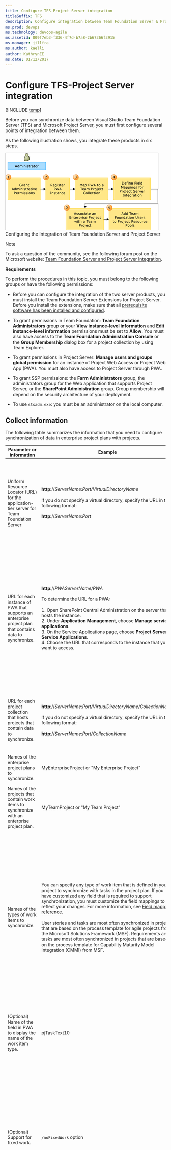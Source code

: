 ```yaml
---
title: Configure TFS-Project Server integration 
titleSuffix: TFS 
description: Configure integration between Team Foundation Server & Project Server
ms.prod: devops
ms.technology: devops-agile 
ms.assetid: 809f7eb3-f336-4f7d-b7a8-2b67366f3915
ms.manager: jillfra
ms.author: kaelli
author: KathrynEE
ms.date: 01/12/2017
---
```


# Configure TFS-Project Server integration

[!INCLUDE [temp](../../_shared/tfs-ps-sync-header.md)]

<a name="Top"></a> Before you can synchronize data between Visual Studio Team Foundation Server (TFS) and Microsoft Project Server, you must first configure several points of integration between them.  
  
 As the following illustration shows, you integrate these products in six steps.  
  
 ![Provisioning Project Server&#45;Team Foundation Server](_img/pstfs_provisioning.png "PSTFS_Provisioning")  
Configuring the Integration of Team Foundation Server and Project Server  
  
> [!NOTE]
>  To ask a question of the community, see the following forum post on the Microsoft website: [Team Foundation Server and Project Server Integration](http://go.microsoft.com/fwlink/?LinkId=207282).  
  
 **Requirements**  
  
 To perform the procedures in this topic, you must belong to the following groups or have the following permissions:  
  
-   Before you can configure the integration of the two server products, you must install the Team Foundation Server Extensions for Project Server. Before you install the extensions, make sure that all [prerequisite software has been installed and configured](system-and-setup-requirements.md).  
  
-   To grant permissions in Team Foundation: **Team Foundation Administrators** group or your **View instance-level information** and **Edit instance-level information** permissions must be set to **Allow**. You must also have access to the **Team Foundation Administration Console** or the **Group Membership** dialog box for a project collection by using Team Explorer.  
  
-   To grant permissions in Project Server: **Manage users and groups global permission** for an instance of Project Web Access or Project Web App (PWA). You must also have access to Project Server through PWA.  
  
-   To grant SSP permissions: the **Farm Administrators** group, the administrators group for the Web application that supports Project Server, or the **SharePoint Administration** group. Group membership will depend on the security architecture of your deployment.  
  
-   To use `stsadm.exe`: you must be an administrator on the local computer.  
  
##  <a name="CollectInformation"></a> Collect information  
 The following table summarizes the information that you need to configure synchronization of data in enterprise project plans with projects.  
  
|Parameter or information|Example|Notes|  
|------------------------------|-------------|-----------|  
|Uniform Resource Locator (URL) for the application-tier server for Team Foundation Server|**http**://*ServerName:Port/VirtualDirectoryName*<br /><br /> If you do not specify a virtual directory, specify the URL in the following format:<br /><br /> **http**://*ServerName:Port*|You register an instance of PWA with a TFS application-tier server with Visual Studio Team Foundation Server 2013 installed. For more information, see [System and setup requirements](system-and-setup-requirements.md).|  
|URL for each instance of PWA that supports an enterprise project plan that contains data to synchronize.|**http**://*PWAServerName/PWA*<br /><br /> To determine the URL for a PWA:<br /><br /> 1.  Open SharePoint Central Administration on the server that hosts the instance.<br />2.  Under **Application Management**, choose **Manage service applications**.<br />3.  On the Service Applications page, choose **Project Server Service Applications**.<br />4.  Choose the URL that corresponds to the instance that you want to access.|You must register each instance of PWA with the application-tier server that hosts the project collection and projects that have data that you want to synchronize. Also, you can register an instance of PWA only if Team Foundation Server Extensions for Project Server is installed on the App Tiers for Project Server.|  
|URL for each project collection that hosts projects that contain data to synchronize.|**http**://*ServerName:Port/VirtualDirectoryName/CollectionName*<br /><br /> If you do not specify a virtual directory, specify the URL in the following format:<br /><br /> **http**://*ServerName:Port/CollectionName*|You must map each project collection that hosts projects that contain data that you want to synchronize with an enterprise project.|  
|Names of the enterprise project plans to synchronize.|MyEnterpriseProject or "My Enterprise Project"|You must associate each enterprise project plan with a project.|  
|Names of the projects that contain work items to synchronize with an enterprise project plan.|MyTeamProject or "My Team Project"|You may associate multiple enterprise project plans with the same project.|  
|Names of the types of work items to synchronize.|You can specify any type of work item that is defined in your project to synchronize with tasks in the project plan. If you have customized any field that is required to support synchronization, you must customize the field mappings to reflect your changes. For more information, see [Field mapping reference](field-mapping-xml-element-reference.md).<br /><br /> User stories and tasks are most often synchronized in projects that are based on the process template for agile projects from the Microsoft Solutions Framework (MSF). Requirements and tasks are most often synchronized in projects that are based on the process template for Capability Maturity Model Integration (CMMI) from MSF.|For each enterprise project plan that you map to a project, you can specify the types of work items to synchronize. Tasks in Project Server are synchronized with types of work items in Team Foundation.<br /><br /> After you have made your initial configuration, you can change the types that are mapped. For more information, see [Specify work item types](specify-wits-to-synchronize.md).|  
|(Optional) Name of the field in PWA to display the name of the work item type.|pjTaskText10|The default value is pjTaskText30. You can specify a different field to display the name of the work item type.|  
|(Optional) Support for fixed work.|`/noFixedWork` option|When you associate an enterprise project plan with a project, you can allow or restrict the assignment of **Fixed Work** to tasks in Project Professional that are synchronized to Team Foundation. Fixed work is one of three types of tasks that you can use in Project. For more information, see [Change the task type Project uses to calculate task duration](http://go.microsoft.com/fwlink/?LinkId=203354).|  
|(Optional) Additional fields to synchronize.|For example, you can add fields such a cost center, team name, or health status.|By default, the following seven fields in Team Foundation are synchronized:<br /><br /> 1.  Title<br />2.  Assigned To<br />3.  Completed Work<br />4.  Remaining Work<br />5.  Original Estimate<br />6.  Start Date<br />7.  Finish Date<br /><br /> Only mapped fields are synchronized. To synchronize additional fields, you must customize the field mappings.  For more information, see [Field mapping reference](field-mapping-xml-element-reference.md).|  
|Accounts to grant administrative permissions|Names of administrators who will synchronize data from their plans with data in projects|You must grant **Administer Project Server integration** permissions to administrators who will use the `TFSAdmin` command-line tool to manage the mappings of enterprise project plans to projects.|  
|Team Foundation users|User names or security distribution groups|You must add members of projects who are assigned to tasks in Team Foundation to the enterprise resource pool and to the resource pool of each enterprise project plan. You must also grant these users permission to sign in to Project Server.|  
  
###  <a name="DeterminePWAURL"></a>  
  
##  <a name="GrantPermissions"></a> Grant permissions  
 After you have installed the Team Foundation Server Extensions for Project Server, you must grant permissions to service accounts and user accounts.  
  
-   See [Assign permissions](assign-permissions-support-tfs-project-server-integration.md).  
  
##  <a name="RegisteringPWA"></a> Register an instance of PWA  
  
> [!IMPORTANT]
>  If you are integrating Team Foundation Server with Project Server 2010, make sure that you have first installed all cumulative updates and then run the SharePoint Configuration Wizard. If you skip these steps, the integration between Team Foundation Server and Project Server 2010 will fail. For more information, see [Prerequisite software](configuration-quick-reference.md#prerequisites).  
  
 As the first step in configuring integration, you must register each instance of PWA that supports the project plans with the application-tier server that hosts the project collection that hosts the project. You should register all instances of PWA that are used by enterprise projects that must synchronize their data with TFS. As the following illustration shows, you can register multiple instances of PWA to the same server that is running TFS.  
  
 ![Register PWAs to Team Foundation Server](_img/pstfs_registerpwas.png "PSTFS_RegisterPWAs")  
  
#### To register an instance of PWA  
  
1.  Open a Command Prompt window where either Visual Studio or Team Explorer is installed and enter:  
  
    ```  
    cd %programfiles%\Microsoft Visual Studio 11.0\Common7\IDE  
    ```  
  
     On a 64-bit edition of Windows, replace **%programfiles%** with **%programfiles(x86)%**.  
  
2.  Enter the following command, and then choose the ENTER key:  
  
    ```  
    TfsAdmin ProjectServer /RegisterPWA /pwa:pwaUrl /tfs:tfsUrl  
    ```  
  
     Replace *pwaUrl* with the URL of the instance of PWA and *tfsUrl* with the URL of the application-tier server.  
  
     Wait until the following messages appear:  
  
     **Registering PWA** *pwaUrl*.  
  
     **You have successfully registered PWA** *pwaUrl*.  
  
3.  Repeat step 2 for each instance of PWA that supports enterprise project plans that you want to synchronize with Team Foundation.  
  
##  <a name="MapCollection"></a> Map a project collection to an instance of PWA  
 As the second step in configuring integration, you must map each instance of PWA that supports an enterprise project plan. You should map all instances of PWA that are used by enterprise projects that must synchronize data with projects.  
  
#### To map an instance of PWA to a project collection  
  
-   At a command prompt, enter the following command, and then choose the ENTER key:  
  
    ```  
    TfsAdmin ProjectServer /MapPWAtoCollection /pwa:pwaUrl /collection:tpcUrl  
    ```  
  
     Replace *pwaUrl* with the URL of the instance of PWA and *tpcUrl* with the URI of the project collection.  
  
     Wait until the following messages appear:  
  
     **Mapping project collection** *tpcUrl* **to PWA** *pwaUrl*.  
  
     **You have successfully mapped project collection** *tpcUrl* **to PWA** *pwaUrl*.  
  
##  <a name="FieldMapping"></a> Map TFS fields to Project Server fields  
 You must map fields for each project collection that you have mapped to an instance of PWA. You can use the default mappings, or you can customize and upload a mapping file. For more information about the default mappings, see [Field mapping reference](field-mapping-xml-element-reference.md).  
  
 You can define additional fields whose data you want to synchronize. You can add Project fields to data that Team Foundation stores, and you can add Team Foundation fields to data that Project Server stores and displays in an enterprise project plan.  
  
#### To use the default mappings  
  
1.  At a command prompt, enter the following command, and then choose the ENTER key:  
  
    ```  
    TfsAdmin ProjectServer /UploadFieldMappings /collection:tpcUrl /useDefaultFieldMappings  
    ```  
  
     Replace *tpcUrl* with the URL of the project collection.  
  
2.  Wait until the following messages appear:  
  
     **Uploading field mappings to project collection** *tpcUrl*.  
  
     **You have uploaded field mappings to project collection** *tpcUrl*.  
  
3.  Repeat steps 1 and 2 for each collection that you have mapped to an instance of PWA.  
  
#### To customize the mapping  
  
1.  Identify the fields in Project Server and their reference field names to add to the data store in Team Foundation.  
  
2.  Identify the fields in Team Foundation and their reference field names to add to Project Server.  
  
     For more information, see [Index of work item fields](../../boards/work-items/guidance/work-item-field.md).  
  
3.  Modify the file that maps fields in Project Server.  
  
     For more information, see [Customize the field mapping](customize-field-mapping-tfs-project-server.md).  
  
4.  (Optional) Add a column to display the fields in the enterprise project plan.  
  
##  <a name="EnterpriseProject"></a> Associate an enterprise project with a project  
 As the third step in configuring integration, you must map each enterprise project to the project that contains data that you want to synchronize. As the following illustration shows, you can associate multiple enterprise projects with the same project.  
  
 ![Associate enterprise projects with a project](_img/pstfs_associateeptotp.png "PSTFS_AssociateEPtoTP")  
  
#### To associate an enterprise project plan with a project  
  
1.  At a command prompt, enter the following command, and then choose the ENTER key:  
  
    ```  
    TfsAdmin ProjectServer /MapPlanToTeamProject /collection:tpcUrl /enterpriseProject:EnterpriseProjectName /teamproject:TeamProjectName /workItemTypes:ListOfWorkItemTypes /projectFieldForWorkItemType:ProjectFieldName  
    ```  
  
     Replace *tpcUrl* with the URL of the project collection, *EnterpriseProjectName* with the name of the enterprise project plan, *TeamProjectName* with the name of the project, and *ListOfWorkItemTypes* with the names of the types of work items. For example, you can specify the following types of work items to support an agile process as "*User Story,Task* or *"User Story,Task*. Do not include a space after the comma.  
  
     Specify **/nofixedWork** if you want to prohibit fixed task type assignments. You can also specify the **/projectFieldForWorkItemType** argument and the name of a field in Project to store the type of work item.  
  
     Wait until the following messages appear:  
  
     **Mapping enterprise project** *EnterpriseProjectName* **to project** *TeamProjectName*.  
  
     **You have successfully mapped enterprise project** *EnterpriseProjectName* **to project** *TeamProjectName*.  
  
2.  Repeat step 1 for each enterprise project that you want to associate with a project.  
  
 If you mapped your project plan while it was open, you should close and re-open it for the changes to register. When you open the plan, you should verify whether the **Publish to Team Project** and **Work Item Type** (Text30) columns appear. The presence of these fields indicates that the project plan has been mapped to a project.  
  
> [!NOTE]
>  After you map your enterprise project plan with a project, you can change the types of work items that are mapped. For more information, see [Specify work item types](specify-wits-to-synchronize.md).  
  
##  <a name="ResourcePool"></a> Add Team Foundation users to the enterprise resource pool  
 To assign and manage Team Foundation users as resources in Project, you must add them to the enterprise resource pool. To make this process easier, you can configure PWA to automatically synchronize the security groups with groups of the same name in Active Directory. Also, you can synchronize users and resources in Project Server with the users in Active Directory across multiple domains and forests.  
  
#### For information about how to add users to the enterprise resource pool, see the following pages on the Microsoft website:  
  
-   **For Project Server 2013**:  
  
    -   [Manage Active Directory Resource Pool synchronization in Project Server 2013](http://go.microsoft.com/fwlink/?LinkId=262115)  
  
    -   [Manage security group synchronization with Active Directory in Project Server 2013](http://go.microsoft.com/fwlink/?LinkId=262113)  
  
    -   [Manage users in Project Server 2013](http://go.microsoft.com/fwlink/?LinkId=262114)  
  
-   **For Project Server 2010**:  
  
    -   [Active Directory Resource Pool Synchronization (Project Server 2010 settings)](http://technet.microsoft.com/library/gg982985.aspx)  
  
    -   [Manage Enterprise Resource Pool synchronization with Active Directory in Project Server 2010](http://go.microsoft.com/fwlink/?LinkId=203359)  
  
    -   [Add resources to the enterprise resource pool](http://go.microsoft.com/fwlink/?LinkId=203356) (Project Server 2010)  
  
## Related articles  
 [Map integration components](map-integration-components.md)   
 [Administer TFS-Project Server integration](administrate-integration-tfs-project-server.md)